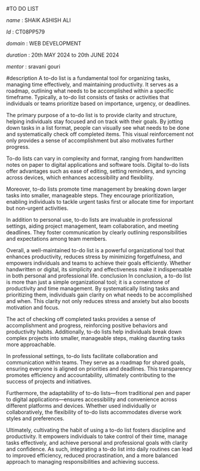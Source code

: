 #TO DO LIST

*name* : SHAIK ASHISH ALI

*Id* : CT08PP579

*domain* : WEB DEVELOPMENT

*duration* : 20th MAY 2024 to 20th JUNE 2024

*mentor* : sravani gouri

#description 
A to-do list is a fundamental tool for organizing tasks, managing time effectively, and maintaining productivity. It serves as a roadmap, outlining what needs to be accomplished within a specific timeframe. Typically, a to-do list consists of tasks or activities that individuals or teams prioritize based on importance, urgency, or deadlines.

The primary purpose of a to-do list is to provide clarity and structure, helping individuals stay focused and on track with their goals. By jotting down tasks in a list format, people can visually see what needs to be done and systematically check off completed items. This visual reinforcement not only provides a sense of accomplishment but also motivates further progress.

To-do lists can vary in complexity and format, ranging from handwritten notes on paper to digital applications and software tools. Digital to-do lists offer advantages such as ease of editing, setting reminders, and syncing across devices, which enhances accessibility and flexibility.

Moreover, to-do lists promote time management by breaking down larger tasks into smaller, manageable steps. They encourage prioritization, enabling individuals to tackle urgent tasks first or allocate time for important but non-urgent activities.

In addition to personal use, to-do lists are invaluable in professional settings, aiding project management, team collaboration, and meeting deadlines. They foster communication by clearly outlining responsibilities and expectations among team members.

Overall, a well-maintained to-do list is a powerful organizational tool that enhances productivity, reduces stress by minimizing forgetfulness, and empowers individuals and teams to achieve their goals efficiently. Whether handwritten or digital, its simplicity and effectiveness make it indispensable in both personal and professional life.
conclusion
In conclusion, a to-do list is more than just a simple organizational tool; it is a cornerstone of productivity and time management. By systematically listing tasks and prioritizing them, individuals gain clarity on what needs to be accomplished and when. This clarity not only reduces stress and anxiety but also boosts motivation and focus.

The act of checking off completed tasks provides a sense of accomplishment and progress, reinforcing positive behaviors and productivity habits. Additionally, to-do lists help individuals break down complex projects into smaller, manageable steps, making daunting tasks more approachable.

In professional settings, to-do lists facilitate collaboration and communication within teams. They serve as a roadmap for shared goals, ensuring everyone is aligned on priorities and deadlines. This transparency promotes efficiency and accountability, ultimately contributing to the success of projects and initiatives.

Furthermore, the adaptability of to-do lists—from traditional pen and paper to digital applications—ensures accessibility and convenience across different platforms and devices. Whether used individually or collaboratively, the flexibility of to-do lists accommodates diverse work styles and preferences.

Ultimately, cultivating the habit of using a to-do list fosters discipline and productivity. It empowers individuals to take control of their time, manage tasks effectively, and achieve personal and professional goals with clarity and confidence. As such, integrating a to-do list into daily routines can lead to improved efficiency, reduced procrastination, and a more balanced approach to managing responsibilities and achieving success.
